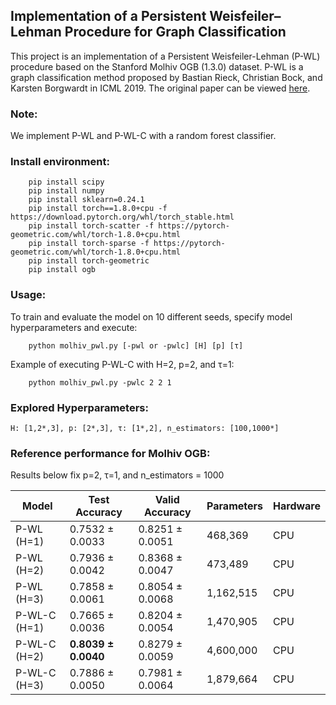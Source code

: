 ## Implementation of a Persistent Weisfeiler–Lehman Procedure for Graph Classification

This project is an implementation of a Persistent Weisfeiler-Lehman (P-WL) procedure based on the Stanford Molhiv OGB (1.3.0) dataset. P-WL is a graph classification method proposed by Bastian Rieck, Christian Bock, and Karsten Borgwardt in ICML 2019. The original paper can be viewed [here](http://proceedings.mlr.press/v97/rieck19a/rieck19a.pdf).

### Note:

We implement P-WL and P-WL-C with a random forest classifier.

### Install environment:
``` 
    pip install scipy
    pip install numpy
    pip install sklearn=0.24.1
    pip install torch==1.8.0+cpu -f https://download.pytorch.org/whl/torch_stable.html
    pip install torch-scatter -f https://pytorch-geometric.com/whl/torch-1.8.0+cpu.html
    pip install torch-sparse -f https://pytorch-geometric.com/whl/torch-1.8.0+cpu.html
    pip install torch-geometric
    pip install ogb
```

### Usage:
To train and evaluate the model on 10 different seeds, specify model hyperparameters and execute:
``` 
    python molhiv_pwl.py [-pwl or -pwlc] [H] [p] [τ]
```
Example of executing P-WL-C with H=2, p=2, and τ=1:
``` 
    python molhiv_pwl.py -pwlc 2 2 1
```

 
### Explored Hyperparameters:

```
H: [1,2*,3], p: [2*,3], τ: [1*,2], n_estimators: [100,1000*]
```


### Reference performance for Molhiv OGB:
Results below fix p=2, τ=1, and n_estimators = 1000

| Model              |Test Accuracy    |Valid Accuracy   | Parameters    | Hardware |
| ------------------ |--------------   | --------------- | -------------- |----------|
| P-WL (H=1)     | 0.7532  ± 0.0033 | 0.8251  ± 0.0051 | 468,369  | CPU |
| P-WL (H=2)       | 0.7936  ± 0.0042 | 0.8368  ± 0.0047 | 473,489 | CPU |
| P-WL (H=3)       | 0.7858  ± 0.0061 | 0.8054  ± 0.0068 | 1,162,515 | CPU |
| P-WL-C (H=1)  | 0.7665  ± 0.0036 | 0.8204  ± 0.0054 | 1,470,905  | CPU |
| P-WL-C (H=2)    | **0.8039  ± 0.0040** | 0.8279  ± 0.0059 | 4,600,000  | CPU |
| P-WL-C (H=3) | 0.7886  ± 0.0050 | 0.7981  ± 0.0064 | 1,879,664  | CPU |
